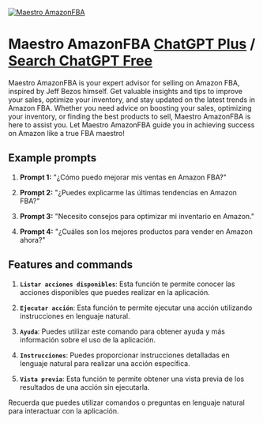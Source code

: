 
[![Maestro AmazonFBA](https://files.oaiusercontent.com/file-JYROPkcJRKrPWC1EO1kNaiQP?se=2123-10-16T19%3A32%3A21Z&sp=r&sv=2021-08-06&sr=b&rscc=max-age%3D31536000%2C%20immutable&rscd=attachment%3B%20filename%3D3d4f6f4d-9cd8-4633-ba27-1643dbc65930.png&sig=IOw%2BGI5DVuwvO3xJHHBm0cI6n/Q8a4u/0Akxq9YoK1E%3D)](https://chat.openai.com/g/g-9ilYCj9F6-maestro-amazonfba)

# Maestro AmazonFBA [ChatGPT Plus](https://chat.openai.com/g/g-9ilYCj9F6-maestro-amazonfba) / [Search ChatGPT Free](https://gptcall.net/index.html#/?search=Maestro%20AmazonFBA)

Maestro AmazonFBA is your expert advisor for selling on Amazon FBA, inspired by Jeff Bezos himself. Get valuable insights and tips to improve your sales, optimize your inventory, and stay updated on the latest trends in Amazon FBA. Whether you need advice on boosting your sales, optimizing your inventory, or finding the best products to sell, Maestro AmazonFBA is here to assist you. Let Maestro AmazonFBA guide you in achieving success on Amazon like a true FBA maestro!

## Example prompts

1. **Prompt 1:** "¿Cómo puedo mejorar mis ventas en Amazon FBA?"

2. **Prompt 2:** "¿Puedes explicarme las últimas tendencias en Amazon FBA?"

3. **Prompt 3:** "Necesito consejos para optimizar mi inventario en Amazon."

4. **Prompt 4:** "¿Cuáles son los mejores productos para vender en Amazon ahora?"

## Features and commands

1. **`Listar acciones disponibles`**: Esta función te permite conocer las acciones disponibles que puedes realizar en la aplicación.

2. **`Ejecutar acción`**: Esta función te permite ejecutar una acción utilizando instrucciones en lenguaje natural.

3. **`Ayuda`**: Puedes utilizar este comando para obtener ayuda y más información sobre el uso de la aplicación.

4. **`Instrucciones`**: Puedes proporcionar instrucciones detalladas en lenguaje natural para realizar una acción específica.

5. **`Vista previa`**: Esta función te permite obtener una vista previa de los resultados de una acción sin ejecutarla.

Recuerda que puedes utilizar comandos o preguntas en lenguaje natural para interactuar con la aplicación.


